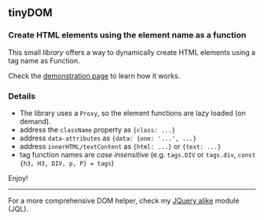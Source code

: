 ## tinyDOM

### Create HTML elements using the element name as a function

This small *library* offers a way to dynamically create HTML elements
using a tag name as Function.

Check the [demonstration page](https://kooiinc.github.io/tinyDOM/Demo) to learn how it works.

### Details
- The library uses a `Proxy`, so the element functions are lazy loaded (on demand).
- address the `className` property as `{class: ...}`
- address `data-attributes` as `{data: {one: '...', ...}`
- address `innerHTML/textContent` as `{html: ...}` or `{text: ...}`
- tag function names are *case insensitive*
  (e.g. `tags.DIV` or `tags.div`, `const {h3, H3, DIV, p, P} = tags`)

Enjoy!

---
For a more comprehensive DOM helper, check my [JQuery alike](https://github.com/KooiInc/JQL) 
module (JQL).
